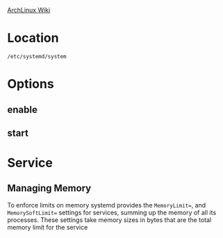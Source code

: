 [ArchLinux Wiki](https://wiki.archlinux.org/title/Systemd)
# Location
`/etc/systemd/system`
# Options
## enable

## start

# Service
## Managing Memory
To enforce limits on memory systemd provides the `MemoryLimit=`, and `MemorySoftLimit=` settings for services, summing up the memory of all its processes. These settings take memory sizes in bytes that are the total memory limit for the service
